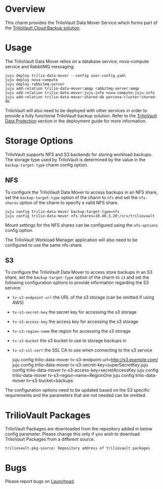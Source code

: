 # Overview

This charm provides the TrilioVault Data Mover Service which forms
part of the [TrilioVault Cloud Backup solution][trilio.io].

# Usage

The TrilioVault Data Mover relies on a database service, nova-compute service
and RabbitMQ messaging:

    juju deploy trilio-data-mover --config user-config.yaml
    juju deploy nova-compute
    juju deploy rabbitmq-server
    juju add-relation trilio-data-mover:amqp rabbitmq-server:amqp
    juju add-relation trilio-data-mover:juju-info nova-compute:juju-info
    juju add-relation trilio-data-mover:shared-db percona-cluster:shared-db

TrilioVault will also need to be deployed with other services in order to
provide a fully functional TrilioVault backup solution. Refer to the
[TrilioVault Data Protection][deployment-guide] section in the deployment
guide for more information.

# Storage Options

TrilioVault supports NFS and S3 backends for storing workload backups. The
storage type used by TrilioVault is determined by the value in the
`backup-target-type` charm config option.

## NFS

To configure the TrilioVault Data Mover to access backups in an NFS share,
set the `backup-target-type` option of the charm to `nfs` and set the `nfs-shares`
option of the charm to specify a valid NFS share.

    juju config trilio-data-mover backup-target-type=nfs
    juju config trilio-data-mover nfs-shares=10.40.3.20:/srv/triliovault

Mount settings for the NFS shares can be configured using the `nfs-options`
config option.

The TrilioVault Workload Manager application will also need to be configured to
use the same nfs-share.

## S3

To configure the TrilioVault Data Mover to access store backups in an S3 share,
set the `backup-target-type` option of the charm to `s3` and set the following
configuration options to provide information regarding the S3 service:

* `tv-s3-endpoint-url` the URL of the s3 storage (can be omitted if using AWS)
* `tv-s3-secret-key` the secret key for accessing the s3 storage
* `tv-s3-access-key` the access key for accessing the s3 storage
* `tv-s3-region-name` the region for accessing the s3 storage
* `tv-s3-bucket` the s3 bucket to use to storage backups in
* `tv-s3-ssl-cert` the SSL CA to use when connecting to the s3 service

    juju config trilio-data-mover tv-s3-endpoint-url=http://s3.example.com/
    juju config trilio-data-mover tv-s3-secret-key=superSecretKey
    juju config trilio-data-mover tv-s3-access-key=secretAccessKey
    juju config trilio-data-mover tv-s3-region-name=RegionOne
    juju config trilio-data-mover tv-s3-bucket=backups

The configuration options need to be updated based on the S3 specific
requirements and the parameters that are not needed can be omitted.

# TrilioVault Packages

TrilioVault Packages are downloaded from the repository added in
below config parameter. Please change this only if you wish to download
TrilioVault Packages from a different source.

    triliovault-pkg-source: Repository address of triliovault packages

# Bugs

Please report bugs on [Launchpad][lp-bugs-charm-trilio-data-mover].

[lp-bugs-charm-trilio-data-mover]: https://bugs.launchpad.net/charm-trilio-data-mover/+filebug
[trilio.io]: https://www.trilio.io/triliovault/openstack
[deployment-guide]: https://docs.openstack.org/project-deploy-guide/charm-deployment-guide/latest/app-trilio-vault.html
